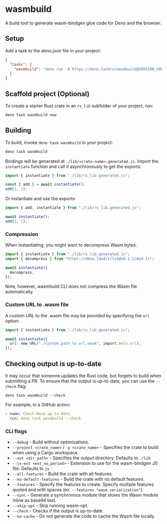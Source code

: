 # wasmbuild

A build tool to generate wasm-bindgen glue code for Deno and the browser.

## Setup

Add a task to the _deno.json_ file in your project:

```json
{
  "tasks": {
    "wasmbuild": "deno run -A https://deno.land/x/wasmbuild@VERSION_GOES_HERE/main.ts"
  }
}
```

## Scaffold project (Optional)

To create a starter Rust crate in an `rs_lib` subfolder of your project, run:

```bash
deno task wasmbuild new
```

## Building

To build, invoke `deno task wasmbuild` in your project:

```bash
deno task wasmbuild
```

Bindings will be generated at `./lib/<crate-name>.generated.js`. Import the
`instantiate` function and call it asynchronously to get the exports:

```ts
import { instantiate } from "./lib/rs_lib.generated.js";

const { add } = await instantiate();
add(1, 1);
```

Or instantiate and use the exports:

```ts
import { add, instantiate } from "./lib/rs_lib.generated.js";

await instantiate();
add(1, 1);
```

### Compression

When instantiating, you might want to decompress Wasm bytes.

```ts
import { instantiate } from "./lib/rs_lib.generated.js";
import { decompress } from "https://deno.land/x/lz4@v0.1.2/mod.ts";

await instantiate({
  decompress,
});
```

Note, however, wasmbuild CLI does not compress the Wasm file automatically.

### Custom URL to .wasm file

A custom URL to the .wasm file may be provided by specifying the `url` option:

```ts
import { instantiate } from "./lib/rs_lib.generated.js";

await instantiate({
  url: new URL("./custom_path_to_url.wasm", import.meta.url),
});
```

## Checking output is up-to-date

It may occur that someone updates the Rust code, but forgets to build when
submitting a PR. To ensure that the output is up-to-date, you can use the
`--check` flag:

```shellsession
deno task wasmbuild --check
```

For example, in a GitHub action:

```yml
- name: Check Wasm up-to-date
  run: deno task wasmbuild --check
```

### CLI flags

- `--debug` - Build without optimizations.
- `--project <crate_name>` / `-p <crate_name>` - Specifies the crate to build
  when using a Cargo workspace.
- `--out <dir_path>` - Specifies the output directory. Defaults to `./lib`
- `--js-ext <ext_no_period>` - Extension to use for the wasm-bindgen JS file.
  Defaults to `js`.
- `--all-features` - Build the crate with all features.
- `--no-default-features` - Build the crate with no default features.
- `--features` - Specify the features to create. Specify multiple features
  quoted and with spaces (ex. `--features "wasm serialization"`).
- `--sync` - Generate a synchronous module that stores the Wasm module inline as
  base64 text.
- `--skip-opt` - Skip running wasm-opt.
- `--check` - Checks if the output is up-to-date.
- `--no-cache` - Do not generate the code to cache the Wasm file locally.
